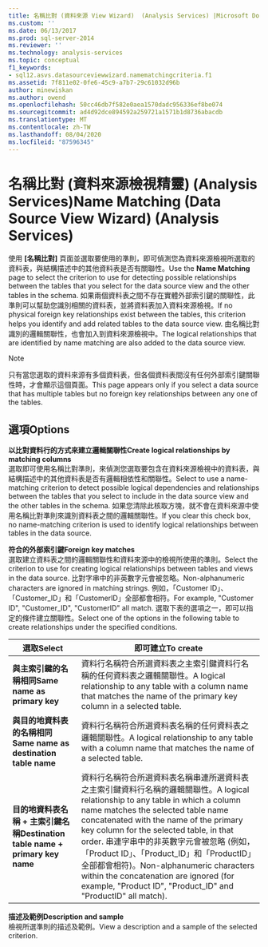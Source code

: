 ```yaml
---
title: 名稱比對 (資料來源 View Wizard)  (Analysis Services) |Microsoft Docs
ms.custom: ''
ms.date: 06/13/2017
ms.prod: sql-server-2014
ms.reviewer: ''
ms.technology: analysis-services
ms.topic: conceptual
f1_keywords:
- sql12.asvs.datasourceviewwizard.namematchingcriteria.f1
ms.assetid: 7f811e02-0fe6-45c9-a7b7-29c61032d96b
author: minewiskan
ms.author: owend
ms.openlocfilehash: 50cc46db7f582e0aea1570dadc956336ef8be074
ms.sourcegitcommit: ad4d92dce894592a259721a1571b1d8736abacdb
ms.translationtype: MT
ms.contentlocale: zh-TW
ms.lasthandoff: 08/04/2020
ms.locfileid: "87596345"
---
```

# <a name="name-matching-data-source-view-wizard-analysis-services"></a><span data-ttu-id="27f40-102">名稱比對 (資料來源檢視精靈) (Analysis Services)</span><span class="sxs-lookup"><span data-stu-id="27f40-102">Name Matching (Data Source View Wizard) (Analysis Services)</span></span>
  <span data-ttu-id="27f40-103">使用 **[名稱比對]** 頁面並選取要使用的準則，即可偵測您為資料來源檢視所選取的資料表，與結構描述中的其他資料表是否有關聯性。</span><span class="sxs-lookup"><span data-stu-id="27f40-103">Use the **Name Matching** page to select the criterion to use for detecting possible relationships between the tables that you select for the data source view and the other tables in the schema.</span></span> <span data-ttu-id="27f40-104">如果兩個資料表之間不存在實體外部索引鍵的關聯性，此準則可以幫助您識別相關的資料表，並將資料表加入資料來源檢視。</span><span class="sxs-lookup"><span data-stu-id="27f40-104">If no physical foreign key relationships exist between the tables, this criterion helps you identify and add related tables to the data source view.</span></span> <span data-ttu-id="27f40-105">由名稱比對識別的邏輯關聯性，也會加入到資料來源檢視中。</span><span class="sxs-lookup"><span data-stu-id="27f40-105">The logical relationships that are identified by name matching are also added to the data source view.</span></span>  
  
> [!NOTE]  
>  <span data-ttu-id="27f40-106">只有當您選取的資料來源有多個資料表，但各個資料表間沒有任何外部索引鍵關聯性時，才會顯示這個頁面。</span><span class="sxs-lookup"><span data-stu-id="27f40-106">This page appears only if you select a data source that has multiple tables but no foreign key relationships between any one of the tables.</span></span>  
  
## <a name="options"></a><span data-ttu-id="27f40-107">選項</span><span class="sxs-lookup"><span data-stu-id="27f40-107">Options</span></span>  
 <span data-ttu-id="27f40-108">**以比對資料行的方式來建立邏輯關聯性**</span><span class="sxs-lookup"><span data-stu-id="27f40-108">**Create logical relationships by matching columns**</span></span>  
 <span data-ttu-id="27f40-109">選取即可使用名稱比對準則，來偵測您選取要包含在資料來源檢視中的資料表，與結構描述中的其他資料表是否有邏輯相依性和關聯性。</span><span class="sxs-lookup"><span data-stu-id="27f40-109">Select to use a name-matching criterion to detect possible logical dependencies and relationships between the tables that you select to include in the data source view and the other tables in the schema.</span></span> <span data-ttu-id="27f40-110">如果您清除此核取方塊，就不會在資料來源中使用名稱比對準則來識別資料表之間的邏輯關聯性。</span><span class="sxs-lookup"><span data-stu-id="27f40-110">If you clear this check box, no name-matching criterion is used to identify logical relationships between tables in the data source.</span></span>  
  
 <span data-ttu-id="27f40-111">**符合的外部索引鍵**</span><span class="sxs-lookup"><span data-stu-id="27f40-111">**Foreign key matches**</span></span>  
 <span data-ttu-id="27f40-112">選取建立資料表之間的邏輯關聯性和資料來源中的檢視所使用的準則。</span><span class="sxs-lookup"><span data-stu-id="27f40-112">Select the criterion to use for creating logical relationships between tables and views in the data source.</span></span> <span data-ttu-id="27f40-113">比對字串中的非英數字元會被忽略。</span><span class="sxs-lookup"><span data-stu-id="27f40-113">Non-alphanumeric characters are ignored in matching strings.</span></span> <span data-ttu-id="27f40-114">例如，「Customer ID」、「Customer_ID」和「CustomerID」全部都會相符。</span><span class="sxs-lookup"><span data-stu-id="27f40-114">For example, "Customer ID", "Customer_ID", "CustomerID" all match.</span></span> <span data-ttu-id="27f40-115">選取下表的選項之一，即可以指定的條件建立關聯性。</span><span class="sxs-lookup"><span data-stu-id="27f40-115">Select one of the options in the following table to create relationships under the specified conditions.</span></span>  
  
|<span data-ttu-id="27f40-116">選取</span><span class="sxs-lookup"><span data-stu-id="27f40-116">Select</span></span>|<span data-ttu-id="27f40-117">即可建立</span><span class="sxs-lookup"><span data-stu-id="27f40-117">To create</span></span>|  
|------------|---------------|  
|<span data-ttu-id="27f40-118">**與主索引鍵的名稱相同**</span><span class="sxs-lookup"><span data-stu-id="27f40-118">**Same name as primary key**</span></span>|<span data-ttu-id="27f40-119">資料行名稱符合所選資料表之主索引鍵資料行名稱的任何資料表之邏輯關聯性。</span><span class="sxs-lookup"><span data-stu-id="27f40-119">A logical relationship to any table with a column name that matches the name of the primary key column in a selected table.</span></span>|  
|<span data-ttu-id="27f40-120">**與目的地資料表的名稱相同**</span><span class="sxs-lookup"><span data-stu-id="27f40-120">**Same name as destination table name**</span></span>|<span data-ttu-id="27f40-121">資料行名稱符合所選資料表名稱的任何資料表之邏輯關聯性。</span><span class="sxs-lookup"><span data-stu-id="27f40-121">A logical relationship to any table with a column name that matches the name of a selected table.</span></span>|  
|<span data-ttu-id="27f40-122">**目的地資料表名稱 + 主索引鍵名稱**</span><span class="sxs-lookup"><span data-stu-id="27f40-122">**Destination table name + primary key name**</span></span>|<span data-ttu-id="27f40-123">資料行名稱符合所選資料表名稱串連所選資料表之主索引鍵資料行名稱的邏輯關聯性。</span><span class="sxs-lookup"><span data-stu-id="27f40-123">A logical relationship to any table in which a column name matches the selected table name concatenated with the name of the primary key column for the selected table, in that order.</span></span> <span data-ttu-id="27f40-124">串連字串中的非英數字元會被忽略 (例如，「Product ID」、「Product_ID」和「ProductID」全部都會相符)。</span><span class="sxs-lookup"><span data-stu-id="27f40-124">Non-alphanumeric characters within the concatenation are ignored (for example, "Product ID", "Product_ID" and "ProductID" all match).</span></span>|  
  
 <span data-ttu-id="27f40-125">**描述及範例**</span><span class="sxs-lookup"><span data-stu-id="27f40-125">**Description and sample**</span></span>  
 <span data-ttu-id="27f40-126">檢視所選準則的描述及範例。</span><span class="sxs-lookup"><span data-stu-id="27f40-126">View a description and a sample of the selected criterion.</span></span>  
  
  
